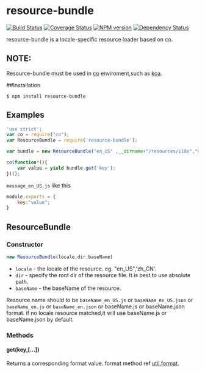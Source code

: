 resource-bundle
===============
[![Build Status](https://travis-ci.org/RocksonZeta/resource-bundle.svg?branch=master)](https://travis-ci.org/RocksonZeta/resource-bundle)
[![Coverage Status](https://img.shields.io/coveralls/RocksonZeta/resource-bundle.svg)](https://coveralls.io/r/RocksonZeta/resource-bundle)
[![NPM version](https://badge.fury.io/js/resource-bundle.svg)](http://badge.fury.io/js/resource-bundle)
[![Dependency Status](https://david-dm.org/RocksonZeta/resource-bundle.svg)](https://david-dm.org/RocksonZeta/resource-bundle)

resource-bundle is a locale-specific resource loader based on co.

## NOTE:
Resource-bundle must be used in [co](https://github.com/visionmedia/co) enviroment,such as [koa](https://github.com/koajs/koa).


##Installation
```
$ npm install resource-bundle
```

## Examples
```js
'use strict';
var co = require("co");
var ResourceBundle = require('resource-bundle');

var bundle = new ResourceBundle("en_US" ,__dirname+"/resources/i18n","message");

co(function*(){
	var value = yield bundle.get('key');
})();

```
`message_en_US.js` like this
```javascript
module.exports = {
	key:"value";
}
```

## ResourceBundle
### Constructor
```js
new ResourceBundle(locale,dir,baseName)
```
- `locale` - the locale of the resource. eg. "en_US",'zh_CN'.
- `dir` - specify the root dir of the resource file. It is best to use absolute path.
- `baseName` - the baseName of the resource.

Resource name should to be `baseName_en_US.js` or `baseName_en_US.json` or `baseName_en.js` or `baseName_en.json` or baseName.js or baseName.json format.
if no locale resource matched,it will use baseName.js or baseName.json by default.

### Methods

#### get(key,[...])
Returns a corresponding format value. format method ref [util.format](http://nodejs.org/api/util.html#util_util_format_format).

